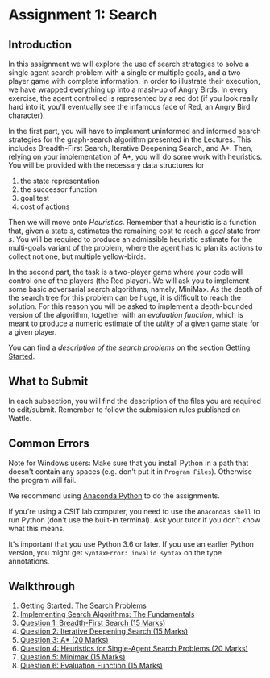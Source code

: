 # Assignment 1: Search

## Introduction

In this assignment we will explore the use of search strategies to solve a
single agent search problem with a single or multiple goals, and a two-player
game with complete information. In order to illustrate their execution, we have
wrapped everything up into a mash-up of Angry Birds. In every exercise, the
agent controlled is represented by a red dot (if you look really hard into it,
you'll eventually see the infamous face of Red, an Angry Bird character).

In the first part, you will have to implement uninformed and informed search
strategies for the graph-search algorithm presented in the Lectures. This
includes Breadth-First Search, Iterative Deepening Search, and A*. Then,
relying on your implementation of A*, you will do some work with heuristics.
You will be provided with the necessary data structures for

1. the state representation
2. the successor function
3. goal test
4. cost of actions

Then we will move onto _Heuristics_. Remember that a heuristic is a function
that, given a state _s_, estimates the remaining cost to reach a _goal_ state
from _s_. You will be required to produce an admissible heuristic estimate for
the multi-goals variant of the problem, where the agent has to plan its actions
to collect not one, but multiple yellow-birds.

In the second part, the task is a two-player game where your code will control
one of the players (the Red player). We will ask you to implement some basic
adversarial search algorithms, namely, MiniMax. As the depth of the search tree
for this problem can be huge, it is difficult to reach the solution. For this
reason you will be asked to implement a depth-bounded version of the algorithm,
together with an _evaluation function_, which is meant to produce a numeric
estimate of the _utility_ of a given game state for a given player.

You can find a _description of the search problems_ on the section [Getting
Started](1_getting_started.md).

## What to Submit

In each subsection, you will find the description of the files you are required
to edit/submit. Remember to follow the submission rules published on Wattle.

## Common Errors

Note for Windows users: Make sure that you install Python in a path that
doesn't contain any spaces (e.g. don't put it in `Program Files`). Otherwise
the program will fail.

We recommend using [Anaconda Python](https://www.anaconda.com/download/) to do the assignments.

If you're using a CSIT lab computer, you need to use the `Anaconda3 shell`
to run Python (don't use the built-in terminal). Ask your tutor if you don't
know what this means.

It's important that you use Python 3.6 or later. If you use an earlier Python
version, you might get `SyntaxError: invalid syntax` on the type annotations.

## Walkthrough

1. [Getting Started: The Search Problems](1_getting_started.md)
2. [Implementing Search Algorithms: The Fundamentals](2_implementation_notes.md)
3. [Question 1: Breadth-First Search (15 Marks)](3_breadth_first_search.md)
4. [Question 2: Iterative Deepening Search (15 Marks)](4_iterative_deepening_search.md)
5. [Question 3: A\* (20 Marks)](5_a_star.md)
6. [Question 4: Heuristics for Single-Agent Search Problems (20 Marks)](6_heuristics.md)
7. [Question 5: Minimax (15 Marks)](7_minimax.md)
8. [Question 6: Evaluation Function (15 Marks)](8_evaluation_function.md)
